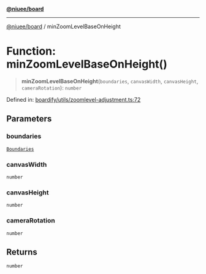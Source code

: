 [**@niuee/board**](../README.md)

***

[@niuee/board](../globals.md) / minZoomLevelBaseOnHeight

# Function: minZoomLevelBaseOnHeight()

> **minZoomLevelBaseOnHeight**(`boundaries`, `canvasWidth`, `canvasHeight`, `cameraRotation`): `number`

Defined in: [boardify/utils/zoomlevel-adjustment.ts:72](https://github.com/niuee/board/blob/a0a1179721d4f4b943b6a9bc156753ac9737e502/src/boardify/utils/zoomlevel-adjustment.ts#L72)

## Parameters

### boundaries

[`Boundaries`](../type-aliases/Boundaries.md)

### canvasWidth

`number`

### canvasHeight

`number`

### cameraRotation

`number`

## Returns

`number`
